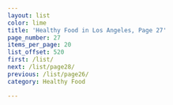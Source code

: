 ```yaml
---
layout: list
color: lime
title: 'Healthy Food in Los Angeles, Page 27'
page_number: 27
items_per_page: 20
list_offset: 520
first: /list/
next: /list/page28/
previous: /list/page26/
category: Healthy Food

---
```

